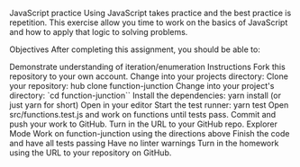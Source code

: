 JavaScript practice
Using JavaScript takes practice and the best practice is repetition. This exercise allow you time to work on the basics of JavaScript and how to apply that logic to solving problems.

Objectives
After completing this assignment, you should be able to:

Demonstrate understanding of iteration/enumeration
Instructions
Fork this repository to your own account.
Change into your projects directory:
Clone your repository: hub clone function-junction
Change into your project's directory: `cd function-junction``
Install the dependencies: yarn install (or just yarn for short)
Open in your editor
Start the test runner: yarn test
Open src/functions.test.js and work on functions until tests pass.
Commit and push your work to GitHub.
Turn in the URL to your GitHub repo.
Explorer Mode
Work on function-junction using the directions above
Finish the code and have all tests passing
Have no linter warnings
Turn in the homework using the URL to your repository on GitHub.
